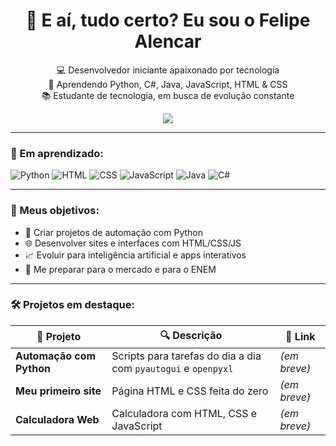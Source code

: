 <h1 align="center">👋 E aí, tudo certo? Eu sou o Felipe Alencar</h1>

<p align="center">
  💻 Desenvolvedor iniciante apaixonado por tecnologia<br>
  🚀 Aprendendo Python, C#, Java, JavaScript, HTML & CSS<br>
  📚 Estudante de tecnologia, em busca de evolução constante
</p>

<div align="center">
  <img src="https://readme-typing-svg.herokuapp.com/?color=00FFFF&center=true&vCenter=true&lines=Bem-vindo+ao+meu+GitHub!;Aprendendo+todo+dia!;Construindo+meu+futuro+com+código.">
</div>

---

### 🚧 Em aprendizado:
![Python](https://img.shields.io/badge/Python-3776AB?style=for-the-badge&logo=python&logoColor=white)
![HTML](https://img.shields.io/badge/HTML5-E44D26?style=for-the-badge&logo=html5&logoColor=white)
![CSS](https://img.shields.io/badge/CSS3-264de4?style=for-the-badge&logo=css3&logoColor=white)
![JavaScript](https://img.shields.io/badge/JavaScript-F0DB4F?style=for-the-badge&logo=javascript&logoColor=black)
![Java](https://img.shields.io/badge/Java-ED8B00?style=for-the-badge&logo=openjdk&logoColor=white)
![C#](https://img.shields.io/badge/C%23-5C2D91?style=for-the-badge&logo=csharp&logoColor=white)

---

### 🧠 Meus objetivos:
- 🔨 Criar projetos de automação com Python
- 🌐 Desenvolver sites e interfaces com HTML/CSS/JS
- 📈 Evoluir para inteligência artificial e apps interativos
- 🎯 Me preparar para o mercado e para o ENEM

---

### 🛠️ Projetos em destaque:
| 💼 Projeto | 🔍 Descrição | 🔗 Link |
|-----------|-------------|--------|
| **Automação com Python** | Scripts para tarefas do dia a dia com `pyautogui` e `openpyxl` | *(em breve)* |
| **Meu primeiro site** | Página HTML e CSS feita do zero | *(em breve)* |
| **Calculadora Web** | Calculadora com HTML, CSS e JavaScript | *(em breve)* |

